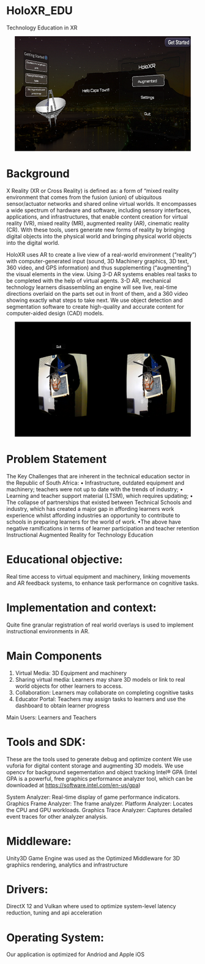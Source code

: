 # HoloXR_EDU
Technology Education in XR 
<p align="center">
  <img width="460" height="300" src="https://github.com/TebogoNakampe/HoloXR_EDU/blob/master/MainMenua.png">
</p>

# Background

X Reality (XR or Cross Reality) is defined as: a form of “mixed reality environment that comes from the fusion (union) of ubiquitous sensor/actuator networks and shared online virtual worlds. It encompasses a wide spectrum of hardware and software, including sensory interfaces, applications, and infrastructures, that enable content creation for virtual reality (VR), mixed reality (MR), augmented reality (AR), cinematic reality (CR). With these tools, users generate new forms of reality by bringing digital objects into the physical world and bringing physical world objects into the digital world.

HoloXR uses AR to create a live view of a real-world environment (“reality”) with computer-generated input (sound, 3D Machinery graphics, 3D text, 360 video, and GPS information) and thus supplementing (“augmenting”) the visual elements in the view.
Using 3-D AR systems enables real tasks to be completed with the help of virtual agents.  3-D AR, mechanical technology learners disassembling an engine will see live, real-time directions overlaid on the parts set out in front of them, and a 360 video showing exactly what steps to take next. We use object detection and segmentation software to create high-quality and accurate content for computer-aided design (CAD) models.

<p align="center">
  <img width="460" height="300" src="https://github.com/TebogoNakampe/HoloXR_EDU/blob/master/AugmentedReality.PNG">
</p>


# Problem Statement

The Key Challenges that are inherent in the technical
education sector in the Republic of South Africa:
• Infrastructure, outdated equipment and machinery; teachers were not up to date
with the trends of industry;
• Learning and teacher support material (LTSM), which requires updating;
• The collapse of partnerships that existed between Technical Schools and
industry, which has created a major gap in affording learners work experience
whilst affording industries an opportunity to contribute to schools in preparing
learners for the world of work.
•The above have negative
ramifications in terms of learner participation and teacher retention
Instructional Augmented Reality for Technology Education 


# Educational objective:
Real time access to virtual equipment and machinery, linking movements and AR feedback systems, to enhance task performance on cognitive tasks.
# Implementation and context:
Quite fine granular registration of real world overlays is used to implement instructional environments in AR.

# Main Components
1. Virtual Media: 3D Equipment and machinery
2. Sharing virtual media: Learners may share 3D models or link to real world objects for other learners to access.
3. Collaboration: Learners may collaborate on completing cognitive tasks
4. Educator Portal: Teachers may assign tasks to learners and use the dashboard to obtain learner progress

Main Users: Learners and Teachers

# Tools and SDK: 
These are the tools used to generate debug and optimize content
We use vuforia for digital content storage and augmenting 3D models.
We use opencv for background segementation and object tracking
Intel® GPA
(Intel GPA is a powerful, free graphics performance analyzer tool, which can be downloaded at https://software.intel.com/en-us/gpa)

System Analyzer: Real-time display of game performance indicators.
Graphics Frame Analyzer: The frame analyzer.
Platform Analyzer: Locates the CPU and GPU workloads.
Graphics Trace Analyzer: Captures detailed event traces for other analyzer analysis.

# Middleware: 
Unity3D Game Engine was used as the Optimized Middleware for 3D graphiics rendering, analytics and infrastructure
# Drivers: 
DirectX 12 and Vulkan where used to optimize system-level latency reduction, tuning and api acceleration
# Operating System: 
Our application is optimized for Andriod and Apple iOS 
